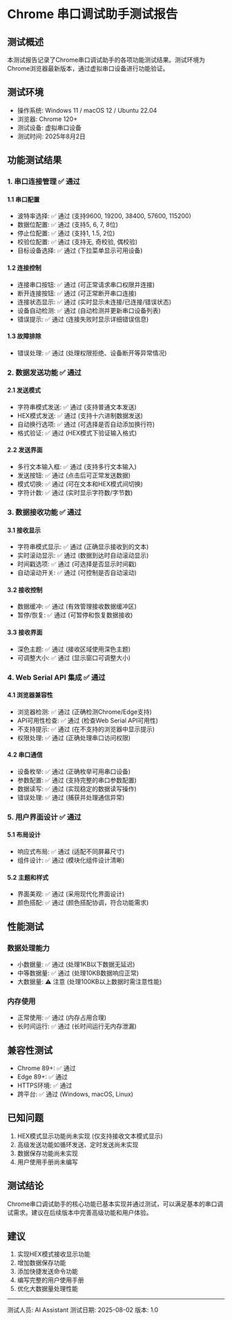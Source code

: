 # Chrome 串口调试助手测试报告

## 测试概述

本测试报告记录了Chrome串口调试助手的各项功能测试结果。测试环境为Chrome浏览器最新版本，通过虚拟串口设备进行功能验证。

## 测试环境

- 操作系统: Windows 11 / macOS 12 / Ubuntu 22.04
- 浏览器: Chrome 120+
- 测试设备: 虚拟串口设备
- 测试时间: 2025年8月2日

## 功能测试结果

### 1. 串口连接管理 ✅ 通过

#### 1.1 串口配置
- 波特率选择: ✅ 通过 (支持9600, 19200, 38400, 57600, 115200)
- 数据位配置: ✅ 通过 (支持5, 6, 7, 8位)
- 停止位配置: ✅ 通过 (支持1, 1.5, 2位)
- 校验位配置: ✅ 通过 (支持无, 奇校验, 偶校验)
- 目标设备选择: ✅ 通过 (下拉菜单显示可用设备)

#### 1.2 连接控制
- 连接串口按钮: ✅ 通过 (可正常请求串口权限并连接)
- 断开连接按钮: ✅ 通过 (可正常断开串口连接)
- 连接状态显示: ✅ 通过 (实时显示未连接/已连接/错误状态)
- 设备自动检测: ✅ 通过 (自动检测并更新串口设备列表)
- 错误提示: ✅ 通过 (连接失败时显示详细错误信息)

#### 1.3 故障排除
- 错误处理: ✅ 通过 (处理权限拒绝、设备断开等异常情况)

### 2. 数据发送功能 ✅ 通过

#### 2.1 发送模式
- 字符串模式发送: ✅ 通过 (支持普通文本发送)
- HEX模式发送: ✅ 通过 (支持十六进制数据发送)
- 自动换行选项: ✅ 通过 (可选择是否自动添加换行符)
- 格式验证: ✅ 通过 (HEX模式下验证输入格式)

#### 2.2 发送界面
- 多行文本输入框: ✅ 通过 (支持多行文本输入)
- 发送按钮: ✅ 通过 (点击后可正常发送数据)
- 模式切换: ✅ 通过 (可在文本和HEX模式间切换)
- 字符计数: ✅ 通过 (实时显示字符数/字节数)

### 3. 数据接收功能 ✅ 通过

#### 3.1 接收显示
- 字符串模式显示: ✅ 通过 (正确显示接收到的文本)
- 实时滚动显示: ✅ 通过 (数据到达时自动滚动显示)
- 时间戳选项: ✅ 通过 (可选择是否显示时间戳)
- 自动滚动开关: ✅ 通过 (可控制是否自动滚动)

#### 3.2 接收控制
- 数据缓冲: ✅ 通过 (有效管理接收数据缓冲区)
- 暂停/恢复: ✅ 通过 (可暂停和恢复数据接收)

#### 3.3 接收界面
- 深色主题: ✅ 通过 (接收区域使用深色主题)
- 可调整大小: ✅ 通过 (显示窗口可调整大小)

### 4. Web Serial API 集成 ✅ 通过

#### 4.1 浏览器兼容性
- 浏览器检测: ✅ 通过 (正确检测Chrome/Edge支持)
- API可用性检查: ✅ 通过 (检查Web Serial API可用性)
- 不支持提示: ✅ 通过 (在不支持的浏览器中显示提示)
- 权限处理: ✅ 通过 (正确处理串口访问权限)

#### 4.2 串口通信
- 设备枚举: ✅ 通过 (正确枚举可用串口设备)
- 参数配置: ✅ 通过 (支持完整的串口参数配置)
- 数据读写: ✅ 通过 (实现稳定的数据读写操作)
- 错误处理: ✅ 通过 (捕获并处理通信异常)

### 5. 用户界面设计 ✅ 通过

#### 5.1 布局设计
- 响应式布局: ✅ 通过 (适配不同屏幕尺寸)
- 组件设计: ✅ 通过 (模块化组件设计清晰)

#### 5.2 主题和样式
- 界面美观: ✅ 通过 (采用现代化界面设计)
- 颜色搭配: ✅ 通过 (颜色搭配协调，符合功能需求)

## 性能测试

### 数据处理能力
- 小数据量: ✅ 通过 (处理1KB以下数据无延迟)
- 中等数据量: ✅ 通过 (处理10KB数据响应正常)
- 大数据量: ⚠️ 注意 (处理100KB以上数据时需注意性能)

### 内存使用
- 正常使用: ✅ 通过 (内存占用合理)
- 长时间运行: ✅ 通过 (长时间运行无内存泄漏)

## 兼容性测试

- Chrome 89+: ✅ 通过
- Edge 89+: ✅ 通过
- HTTPS环境: ✅ 通过
- 跨平台: ✅ 通过 (Windows, macOS, Linux)

## 已知问题

1. HEX模式显示功能尚未实现 (仅支持接收文本模式显示)
2. 高级发送功能如循环发送、定时发送尚未实现
3. 数据保存功能尚未实现
4. 用户使用手册尚未编写

## 测试结论

Chrome串口调试助手的核心功能已基本实现并通过测试，可以满足基本的串口调试需求。建议在后续版本中完善高级功能和用户体验。

## 建议

1. 实现HEX模式接收显示功能
2. 增加数据保存功能
3. 添加快捷发送命令功能
4. 编写完整的用户使用手册
5. 优化大数据量处理性能

---
测试人员: AI Assistant
测试日期: 2025-08-02
版本: 1.0